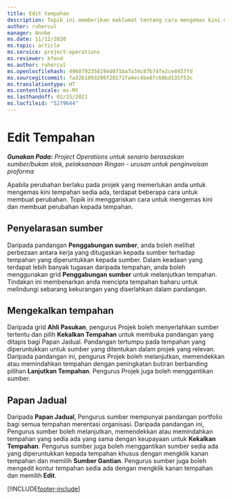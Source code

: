 ```yaml
---
title: Edit tempahan
description: Topik ini memberikan maklumat tentang cara mengemas kini dan membuat perubahan kepada tempahan.
author: ruhercul
manager: Annbe
ms.date: 11/12/2020
ms.topic: article
ms.service: project-operations
ms.reviewer: kfend
ms.author: ruhercul
ms.openlocfilehash: 4960792358194d071ba7a34c87b74fe2ce4457fd
ms.sourcegitcommit: fa32b1893286f20271fa4ec4be8fc68bd135f53c
ms.translationtype: HT
ms.contentlocale: ms-MY
ms.lasthandoff: 02/15/2021
ms.locfileid: "5279644"
---
```

# <a name="edit-bookings"></a>Edit Tempahan

_**Gunakan Pada:** Project Operations untuk senario berasaskan sumber/bukan stok, pelaksanaan Ringan - urusan untuk penginvoisan proforma_


Apabila perubahan berlaku pada projek yang memerlukan anda untuk mengemas kini tempahan sedia ada, terdapat beberapa cara untuk membuat perubahan. Topik ini menggariskan cara untuk mengemas kini dan membuat perubahan kepada tempahan.

## <a name="resource-reconciliation"></a>Penyelarasan sumber

Daripada pandangan **Penggabungan sumber**, anda boleh melihat perbezaan antara kerja yang ditugaskan kepada sumber terhadap tempahan yang diperuntukkan kepada sumber. Dalam keadaan yang terdapat lebih banyak tugasan daripada tempahan, anda boleh menggunakan grid **Penggabungan sumber** untuk melanjutkan tempahan. Tindakan ini membenarkan anda mencipta tempahan baharu untuk melindungi sebarang kekurangan yang diserlahkan dalam pandangan.

## <a name="maintain-bookings"></a>Mengekalkan tempahan

Daripada grid **Ahli Pasukan**, pengurus Projek boleh menyerlahkan sumber tertentu dan pilih **Kekalkan Tempahan** untuk membuka pandangan yang ditapis bagi Papan Jadual. Pandangan tertumpu pada tempahan yang diperuntukkan untuk sumber yang ditentukan dalam projek yang relevan. Daripada pandangan ini, pengurus Projek boleh melanjutkan, memendekkan atau memindahkan tempahan dengan peningkatan butiran berbanding pilihan **Lanjutkan Tempahan**. Pengurus Projek juga boleh menggantikan sumber.

## <a name="schedule-board"></a>Papan Jadual

Daripada **Papan Jadual**, Pengurus sumber mempunyai pandangan portfolio bagi semua tempahan merentasi organisasi. Daripada pandangan ini, Pengurus sumber boleh melanjutkan, memendekkan atau memindahkan tempahan yang sedia ada yang sama dengan keupayaan untuk **Kekalkan Tempahan**. Pengurus sumber juga boleh menggantikan sumber sedia ada yang diperuntukkan kepada tempahan khusus dengan mengklik kanan tempahan dan memilih **Sumber Gantian**. Pengurus sumber juga boleh mengedit kontur tempahan sedia ada dengan mengklik kanan tempahan dan memilih **Edit**.


[!INCLUDE[footer-include](../includes/footer-banner.md)]